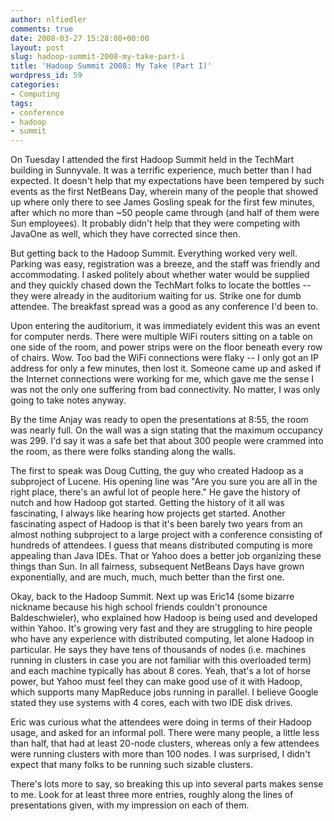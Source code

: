 ```yaml
---
author: nlfiedler
comments: true
date: 2008-03-27 15:28:00+00:00
layout: post
slug: hadoop-summit-2008-my-take-part-i
title: 'Hadoop Summit 2008: My Take (Part I)'
wordpress_id: 59
categories:
- Computing
tags:
- conference
- hadoop
- summit
---
```


On Tuesday I attended the first Hadoop Summit held in the TechMart building in Sunnyvale. It was a terrific experience, much better than I had expected. It doesn't help that my expectations have been tempered by such events as the first NetBeans Day, wherein many of the people that showed up where only there to see James Gosling speak for the first few minutes, after which no more than ~50 people came through (and half of them were Sun employees). It probably didn't help that they were competing with JavaOne as well, which they have corrected since then.  
  
But getting back to the Hadoop Summit. Everything worked very well. Parking was easy, registration was a breeze, and the staff was friendly and accommodating. I asked politely about whether water would be supplied and they quickly chased down the TechMart folks to locate the bottles -- they were already in the auditorium waiting for us. Strike one for dumb attendee. The breakfast spread was a good as any conference I'd been to.  
  
Upon entering the auditorium, it was immediately evident this was an event for computer nerds. There were multiple WiFi routers sitting on a table on one side of the room, and power strips were on the floor beneath every row of chairs. Wow. Too bad the WiFi connections were flaky -- I only got an IP address for only a few minutes, then lost it. Someone came up and asked if the Internet connections were working for me, which gave me the sense I was not the only one suffering from bad connectivity. No matter, I was only going to take notes anyway.  
  
By the time Anjay was ready to open the presentations at 8:55, the room was nearly full. On the wall was a sign stating that the maximum occupancy was 299. I'd say it was a safe bet that about 300 people were crammed into the room, as there were folks standing along the walls.  
  
The first to speak was Doug Cutting, the guy who created Hadoop as a subproject of Lucene. His opening line was "Are you sure you are all in the right place, there's an awful lot of people here." He gave the history of nutch and how Hadoop got started. Getting the history of it all was fascinating, I always like hearing how projects get started. Another fascinating aspect of Hadoop is that it's been barely two years from an almost nothing subproject to a large project with a conference consisting of hundreds of attendees. I guess that means distributed computing is more appealing than Java IDEs. That or Yahoo does a better job organizing these things than Sun. In all fairness, subsequent NetBeans Days have grown exponentially, and are much, much, much better than the first one.  
  
Okay, back to the Hadoop Summit. Next up was Eric14 (some bizarre nickname because his high school friends couldn't pronounce Baldeschwieler), who explained how Hadoop is being used and developed within Yahoo. It's growing very fast and they are struggling to hire people who have any experience with distributed computing, let alone Hadoop in particular. He says they have tens of thousands of nodes (i.e. machines running in clusters in case you are not familiar with this overloaded term) and each machine typically has about 8 cores. Yeah, that's a lot of horse power, but Yahoo must feel they can make good use of it with Hadoop, which supports many MapReduce jobs running in parallel. I believe Google stated they use systems with 4 cores, each with two IDE disk drives.  
  
Eric was curious what the attendees were doing in terms of their Hadoop usage, and asked for an informal poll. There were many people, a little less than half, that had at least 20-node clusters, whereas only a few attendees were running clusters with more than 100 nodes. I was surprised, I didn't expect that many folks to be running such sizable clusters.  
  
There's lots more to say, so breaking this up into several parts makes sense to me. Look for at least three more entries, roughly along the lines of presentations given, with my impression on each of them.
